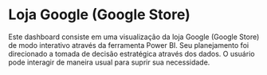 # Loja Google (Google Store)
Este dashboard consiste em uma visualização da loja Google (Google Store) de modo interativo através da ferramenta Power BI.  Seu planejamento foi direcionado a tomada de decisão estratégica através dos dados. O usuário pode interagir de maneira usual para suprir sua necessidade.
